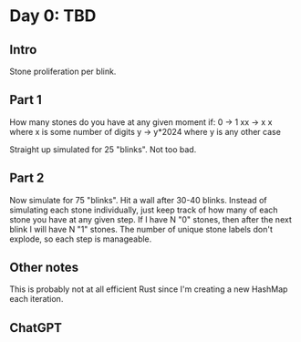 # Day 0: TBD

## Intro

Stone proliferation per blink.

## Part 1

How many stones do you have at any given moment if:
0 -> 1
xx -> x x where x is some number of digits
y -> y*2024 where y is any other case

Straight up simulated for 25 "blinks". Not too bad.

## Part 2

Now simulate for 75 "blinks". Hit a wall after 30-40 blinks.
Instead of simulating each stone individually, just keep track of how many of each stone you have at any given step.
If I have N "0" stones, then after the next blink I will have N "1" stones.
The number of unique stone labels don't explode, so each step is manageable.

## Other notes

This is probably not at all efficient Rust since I'm creating a new HashMap each iteration.

## ChatGPT

